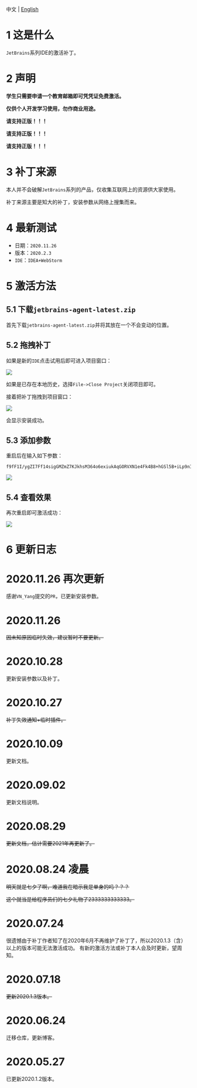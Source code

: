 中文 | [English](https://github.com/2293736867/JetBrainsActivation/blob/master/README_en.md)

# 1 这是什么

`JetBrains`系列IDE的激活补丁。

# 2 声明

**学生只需要申请一个教育邮箱即可凭凭证免费激活。**

**仅供个人开发学习使用，勿作商业用途。**

**请支持正版！！！**

**请支持正版！！！**

**请支持正版！！！**

# 3 补丁来源

本人并不会破解`JetBrains`系列的产品，仅收集互联网上的资源供大家使用。

补丁来源主要是知大的补丁，安装参数从网络上搜集而来。

# 4 最新测试

- 日期：`2020.11.26`
- 版本：`2020.2.3`
- `IDE`：`IDEA+WebStorm`

# 5 激活方法

## 5.1 下载`jetbrains-agent-latest.zip`

首先下载`jetbrains-agent-latest.zip`并将其放在一个不会变动的位置。

## 5.2 拖拽补丁

如果是新的`IDE`点击试用后即可进入项目窗口：

![](https://github.com/2293736867/JetBrainsActivation/blob/master/img/1.png)

如果是已存在本地历史，选择`File->Close Project`关闭项目即可。

接着把补丁拖拽到项目窗口：

![](https://github.com/2293736867/JetBrainsActivation/blob/master/img/2.png)

会显示安装成功。

## 5.3 添加参数

重启后在输入如下参数：
```
f9fF1I/ygZI7Ff14sigGMZmZ7KJkhsM364o6exiukAqGORVXN1e4Fk4B8+hGSl5B+iLp9nIA2pSNhNGlxnDgSV3xC85CGVvWY9SWa+ECeWhJZ1+hitDPCNw5lKaRBnxIKhAfQ3aJl4S5WmrOkfKoIuz3UXVoX7hZGxofqQtzfuc
```
![](https://github.com/2293736867/JetBrainsActivation/blob/master/img/3.png)

## 5.4 查看效果

再次重启即可激活成功：

![](https://github.com/2293736867/JetBrainsActivation/blob/master/img/4.png)

# 6 更新日志

# 2020.11.26 再次更新

感谢`VN_Yang`提交的`PR`，已更新安装参数。

# 2020.11.26

~~因未知原因临时失效，建议暂时不要更新。~~

# 2020.10.28

更新安装参数以及补丁。

# 2020.10.27

~~补丁失效通知+临时插件。~~

# 2020.10.09

更新文档。

# 2020.09.02

更新文档说明。

# 2020.08.29

~~更新文档，估计需要2021年再更新了。~~

# 2020.08.24 凌晨

~~明天就是七夕了啊，难道我在暗示我是单身的吗？？？~~

~~这个就当是给程序员们的七夕礼物了2333333333333。~~

# 2020.07.24

很遗憾由于补丁作者知了在2020年6月不再维护了补丁了，所以2020.1.3（含）以上的版本可能无法激活成功。
有新的激活方法或补丁本人会及时更新，望周知。

# 2020.07.18

~~更新2020.1.3版本。~~

# 2020.06.24

迁移仓库，更新博客。

# 2020.05.27

已更新2020.1.2版本。


